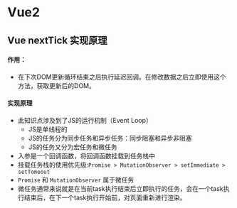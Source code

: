 # Vue2

## Vue nextTick 实现原理

#### 作用：

- 在下次DOM更新循环结束之后执行延迟回调。在修改数据之后立即使用这个方法，获取更新后的DOM。

#### 实现原理

- 此知识点涉及到了JS的运行机制（Event Loop）
  - JS是单线程的
  - JS的任务分为同步任务和异步任务：同步阻塞和异步非阻塞
  - JS的任务又分为宏任务和微任务
- 入参是一个回调函数，将回调函数挂载到任务栈中
- 挂载任务栈的使用优先级:`Promise > MutationObserver > setImmediate > setTomeout`
- `Promise` 和 `MutationObserver` 属于微任务
- 微任务通常来说就是在当前task执行结束后立即执行的任务，会在一个task执行结束后，在下一个task执行开始前，对页面重新进行渲染。


